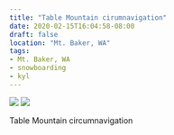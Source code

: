 ```yaml
---
title: "Table Mountain cirumnavigation"
date: 2020-02-15T16:04:58-08:00
draft: false
location: "Mt. Baker, WA"
tags:
- Mt. Baker, WA
- snowboarding
- kyl
---
```


![](https://d17enza3bfujl8.cloudfront.net/IMG_2396.jpg)
![](https://d17enza3bfujl8.cloudfront.net/IMG_2395.jpg)


Table Mountain circumnavigation
